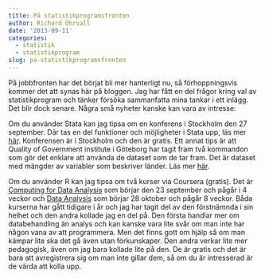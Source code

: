 ```yaml
---
title: På statistikprogramsfronten
author: Richard Öhrvall
date: '2013-09-11'
categories:
  - statistik
  - statistikprogram
slug: pa-statistikprogramsfronten
---
```


På jobbfronten har det börjat bli mer hanterligt nu, så förhoppningsvis kommer det att synas här på bloggen. Jag har fått en del frågor kring val av statistikprogram och tänker försöka sammanfatta mina tankar i ett inlägg. Det blir dock senare. Några små nyheter kanske kan vara av intresse:

Om du använder Stata kan jag tipsa om en konferens i Stockholm den 27 september. Där tas en del funktioner och möjligheter i Stata upp, läs mer [här](http://www.statanordic.com/sug2013). Konferensen är i Stockholm och den är gratis. Ett annat tips är att Quality of Government institute i Göteborg har tagit fram två kommandon som gör det enklare att använda de dataset som de tar fram. Det är dataset med mängder av variabler som beskriver länder. Läs mer [här](http://www.qog.pol.gu.se/data/dataextras/forstatausers/).

Om du använder R kan jag tipsa om två kurser via Coursera (gratis). Det är [Computing for Data Analysis](https://www.coursera.org/course/compdata) som börjar den 23 september och pågår i 4 veckor och [Data Analysis](https://www.coursera.org/course/dataanalysis) som börjar 28 oktober och pågår 8 veckor. Båda kurserna har gått tidigare i år och jag har tagit del av den förstnämnda i sin helhet och den andra kollade jag en del på. Den första handlar mer om databehandling än analys och kan kanske vara lite svår om man inte har någon vana av att programmera. Men det finns gott om hjälp så om man kämpar lite ska det gå även utan förkunskaper. Den andra verkar lite mer pedagogisk, även om jag bara kollade lite på den. De är gratis och det är bara att avregistrera sig om man inte gillar dem, så om du är intresserad är de värda att kolla upp.
